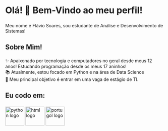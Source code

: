 <h1 align="left">Olá! 👋 Bem-Vindo ao meu perfil!</h1>

###

<p align="left">Meu nome é Flávio Soares, sou estudante de Análise e Desenvolvimento de Sistemas!</p>

###

<h2 align="left">Sobre Mim! </h2>

###

<p align="left">✨ Apaixonado por tecnologia e computadores no geral desde meus 12 anos! Estudando programação desde os meus 17 aninhos!<br>📚 Atualmente, estou focado em Python e na área de Data Science<br>🎯 Meu principal objetivo é entrar em uma vaga de estágio de TI.</p>

###

<h2 align="left">Eu codo em:</h2>

###

<div align="left">
  <img src="https://image.similarpng.com/very-thumbnail/2021/12/Python-programming-logo-on-transparent-background-PNG.png" height="60" alt="python logo" />
  <img src="https://e7.pngegg.com/pngimages/913/851/png-clipart-responsive-web-design-html-world-wide-web-consortium-world-wide-web-angle-text.png" height="60" alt="html logo" />
  <img src="https://univali-lite.github.io/Portugol-Studio/assets/img/logo.png" height="60" alt="portugol logo" />
</div>

###
